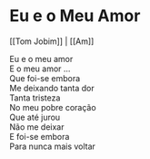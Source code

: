 # Eu e o Meu Amor
[[Tom Jobim]] | [[Am]]

Eu e o meu amor  
E o meu amor ...  
Que foi-se embora  
Me deixando tanta dor  
Tanta tristeza  
No meu pobre coração  
Que até jurou  
Não me deixar  
E foi-se embora  
Para nunca mais voltar  